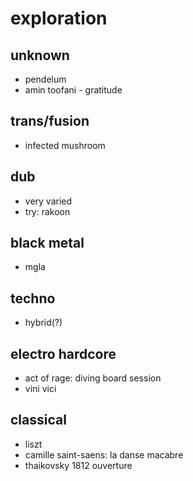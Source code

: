 # exploration

## unknown

- pendelum
- amin toofani - gratitude


## trans/fusion

- infected mushroom


## dub

- very varied
- try: rakoon


## black metal

- mgla


## techno

- hybrid(?)


## electro hardcore

- act of rage: diving board session
- vini vici


## classical

- liszt
- camille saint-saens: la danse macabre
- thaikovsky 1812 ouverture
